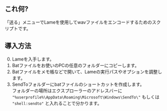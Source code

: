 ## これ何?
「送る」メニューでLameを使用してwavファイルをエンコードするためのスクリプトです。

## 導入方法
0. Lameを入手します。
1. Batファイルをお使いのPCの任意のフォルダーにコピーします。
2. Batファイルをメモ帳などで開いて、Lameの実行パスやオプションを調整します。
3. SendToフォルダーにbatファイルのショートカットを作成します。<br>
    フォルダーの場所はエクスプローラーのアドレスバーに<br>
    `"%userprofile%\AppData\Roaming\Microsoft\Windows\SendTo\"` もしくは<br>
    `"shell:sendto"` と入れることで分かります。

